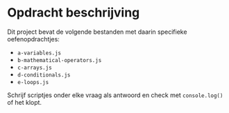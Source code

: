 # Opdracht beschrijving

Dit project bevat de volgende bestanden met daarin specifieke oefenopdrachtjes:
* `a-variables.js`
* `b-mathematical-operators.js`
* `c-arrays.js`
* `d-conditionals.js`
* `e-loops.js`

Schrijf scriptjes onder elke vraag als antwoord en check met `console.log()` of het klopt.

